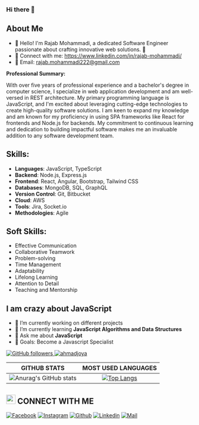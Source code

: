 ### Hi there 👋
## About Me
- 👋 Hello! I'm Rajab Mohammadi, a dedicated Software Engineer passionate about crafting innovative web solutions. 🚀
- 🔗 Connect with me: https://www.linkedin.com/in/rajab-mohammadi/
-  📧 Email: rajab.mohammadi222@gmail.com

**Professional Summary:**

With over five years of professional experience and a bachelor's degree in computer science, I specialize in web application development and am well-versed in REST architecture. My primary programming language is JavaScript, and I'm excited about leveraging cutting-edge technologies to create high-quality software solutions. I am keen to expand my knowledge and am known for my proficiency in using SPA frameworks like React for frontends and Node.js for backends. My commitment to continuous learning and dedication to building impactful software makes me an invaluable addition to any software development team.

## Skills:
- **Languages**: JavaScript, TypeScript
- **Backend**: Node.js, Express.js
- **Frontend**: React, Angular, Bootstrap, Tailwind CSS
- **Databases**: MongoDB, SQL, GraphQL
- **Version Control**: Git, Bitbucket
- **Cloud**: AWS
- **Tools**: Jira, Socket.io
- **Methodologies**: Agile

## Soft Skills:
- Effective Communication
- Collaborative Teamwork
- Problem-solving
- Time Management
- Adaptability
- Lifelong Learning
- Attention to Detail
- Teaching and Mentorship



## I am crazy about JavaScript

- 🔭 I’m currently working on different projects
- 🌱 I’m currently learning **JavaScript Algorithms and Data Structures**
- 💬 Ask me about **JavaScript**
- 🎯 Goals: Become a Javascript Specialist

 <a href="https://github.com/RajabMohammadi" target="_blank">
    <img alt="GitHub followers" src="https://img.shields.io/github/followers/RajabMohammadi?label=Github&style=flat">
  </a>
  <a href="https://github.com/RajabMohammadi" target="_blank">
    <img src="https://komarev.com/ghpvc/?username=RajabMohammadi&label=Views&color=brightgreen&style=flat" alt="ahmadjoya" />
  </a>
  
|GITHUB STATS|MOST USED LANGUAGES|
|:---:|:---:|
|![Anurag's GitHub stats](https://github-readme-stats.vercel.app/api?username=RajabMohammadi&show_icons=true)|[![Top Langs](https://github-readme-stats.vercel.app/api/top-langs/?username=RajabMohammadi)](https://github.com/anuraghazra/github-readme-stats)|

## <img src="https://media.giphy.com/media/5WJ6SOKeNKrSzblU4R/giphy.gif" width="25"> CONNECT WITH ME

[![Facebook](https://img.shields.io/badge/Facebook-1877F2?style=for-the-badge&logo=facebook&logoColor=white)](https://www.facebook.com/rajabmohammadi.me/)
[![Instagram](https://img.shields.io/badge/Instagram-E4405F?style=for-the-badge&logo=instagram&logoColor=white)](https://www.instagram.com/rajabmohammadi_com/)
[![Github](https://img.shields.io/badge/GitHub-100000?style=for-the-badge&logo=github&logoColor=white)](https://github.com/rajabmohammadi)
[![Linkedin](https://img.shields.io/badge/LinkedIn-0077B5?style=for-the-badge&logo=linkedin&logoColor=white)](https://www.linkedin.com/in/rajabmohammadi/)
[![Mail](https://img.shields.io/badge/Gmail-D14836?style=for-the-badge&logo=gmail&logoColor=white)](mailto:rajab.mohammadi222@gmail.com)
